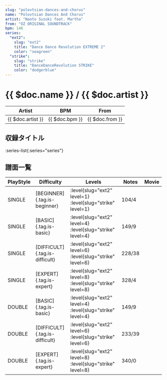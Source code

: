```yaml
---
slug: "polovtsian-dances-and-chorus"
name: "Polovtsian Dances And Chorus"
artist: "Naoto Suzuki feat. Martha"
from: "OZ ORIGINAL SOUNDTRACK"
bpm: 146
series:
  "ext2":
    slug: "ext2"
    title: "Dance Dance Revolution EXTREME 2"
    color: "seagreen"
  "strike":
    slug: "strike"
    title: "DanceDanceRevolution STRIKE"
    color: "dodgerblue"
---
```


# {{ $doc.name }} / {{ $doc.artist }}

|Artist|BPM|From|
|------|---|----|
|{{ $doc.artist }}|{{ $doc.bpm }}|{{ $doc.from }}|

## 収録タイトル

:series-list{:series="series"}

## 譜面一覧

|PlayStyle|Difficulty|Levels|Notes|Movie|
|---------|----------|------|-----|-----|
|SINGLE|[BEGINNER]{.tag.is-beginner}|:level{slug="ext2" level=1} :level{slug="strike" level=1}|104/4||
|SINGLE|[BASIC]{.tag.is-basic}|:level{slug="ext2" level=4} :level{slug="strike" level=4}|149/9||
|SINGLE|[DIFFICULT]{.tag.is-difficult}|:level{slug="ext2" level=6} :level{slug="strike" level=6}|228/38||
|SINGLE|[EXPERT]{.tag.is-expert}|:level{slug="ext2" level=8} :level{slug="strike" level=8}|328/4||
|DOUBLE|[BASIC]{.tag.is-basic}|:level{slug="ext2" level=4} :level{slug="strike" level=4}|149/9||
|DOUBLE|[DIFFICULT]{.tag.is-difficult}|:level{slug="ext2" level=6} :level{slug="strike" level=6}|233/39||
|DOUBLE|[EXPERT]{.tag.is-expert}|:level{slug="ext2" level=8} :level{slug="strike" level=8}|340/0||
